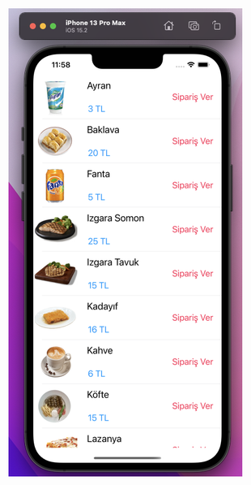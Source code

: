 
<img src="https://raw.githubusercontent.com/mertyzk/TutorialApps/main/DetailedTableViewUsage/appimage.png" width="462" height="922">
